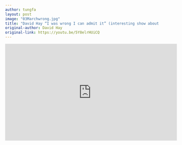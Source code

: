 ```yaml
---
author: tungfa
layout: post
image: "03Marchwrong.jpg"
title: "David Hay “I was wrong I can admit it” (interesting show about DAOs and Dash specific)"
original-author: David Hay 
original-link: https://youtu.be/5Y8elrHUiCQ
---
```



<iframe width="560" height="315" src="https://www.youtube.com/embed/5Y8elrHUiCQ" frameborder="0" allow="autoplay; encrypted-media" allowfullscreen></iframe>
